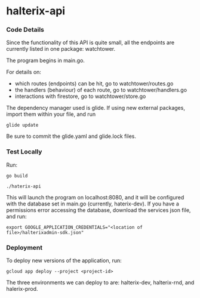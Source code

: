 # halterix-api

### Code Details

Since the functionality of this API is quite small, all the endpoints are currently listed in one package: watchtower.

The program begins in main.go.

For details on: 
- which routes (endpoints) can be hit, go to watchtower/routes.go
- the handlers (behaviour) of each route, go to watchtower/handlers.go
- interactions with firestore, go to watchtower/store.go

The dependency manager used is glide. If using new external packages, import them within your file, and run 

``glide update``

Be sure to commit the glide.yaml and glide.lock files.

### Test Locally

Run: 

``go build``

``./haterix-api``

This will launch the program on localhost:8080, and it will be configured with the database set in main.go (currently, haterix-dev).
If you have a permissions error accessing the database, download the services json file, and run: 

``export GOOGLE_APPLICATION_CREDENTIALS="<location of file>/halterixadmin-sdk.json"``


### Deployment

To deploy new versions of the application, run: 

``gcloud app deploy --project <project-id>``

The three environments we can deploy to are: halterix-dev, halterix-rnd, and halerix-prod.

